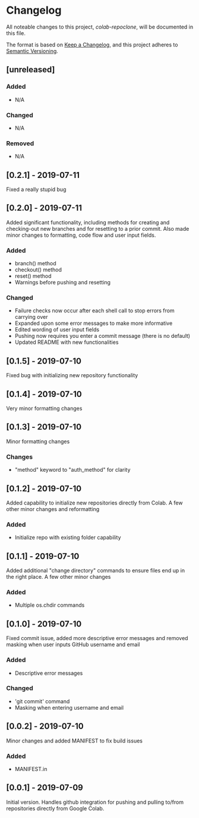  Changelog
 =========

All noteable changes to this project, *colab-repoclone*, will be documented in this file.

The format is based on [Keep a Changelog](https://keepachangelog.com/en/1.0.0/),
and this project adheres to [Semantic Versioning](https://semver.org/spec/v2.0.0.html).

## [unreleased]

### Added
 - N/A

### Changed
 - N/A

### Removed
 - N/A


## [0.2.1] - 2019-07-11

Fixed a really stupid bug


## [0.2.0] - 2019-07-11

Added significant functionality, including methods for creating and checking-out new
branches and for resetting to a prior commit. Also made minor changes to formatting,
code flow and user input fields.

### Added
 - branch() method
 - checkout() method
 - reset() method
 - Warnings before pushing and resetting

### Changed
 - Failure checks now occur after each shell call to stop errors from carrying over
 - Expanded upon some error messages to make more informative
 - Edited wording of user input fields
 - Pushing now requires you enter a commit message (there is no default)
 - Updated README with new functionalities


## [0.1.5] - 2019-07-10

Fixed bug with initializing new repository functionality


## [0.1.4] - 2019-07-10

Very minor formatting changes


## [0.1.3] - 2019-07-10

Minor formatting changes

### Changes
 - "method" keyword to "auth_method" for clarity


## [0.1.2] - 2019-07-10

Added capability to initialize new repositories directly from Colab. A few other minor
changes and reformatting

### Added
 - Initialize repo with existing folder capability


## [0.1.1] - 2019-07-10

Added additional "change directory" commands to ensure files end up in the right place.
A few other minor changes

### Added
 - Multiple os.chdir commands


## [0.1.0] - 2019-07-10

Fixed commit issue, added more descriptive error messages and removed masking when user 
inputs GitHub username and email

### Added
 - Descriptive error messages

### Changed
 - 'git commit' command
 - Masking when entering username and email


## [0.0.2] - 2019-07-10

Minor changes and added MANIFEST to fix build issues

### Added
 - MANIFEST.in


## [0.0.1] - 2019-07-09

Initial version. Handles github integration for pushing and pulling to/from repositories
directly from Google Colab.
